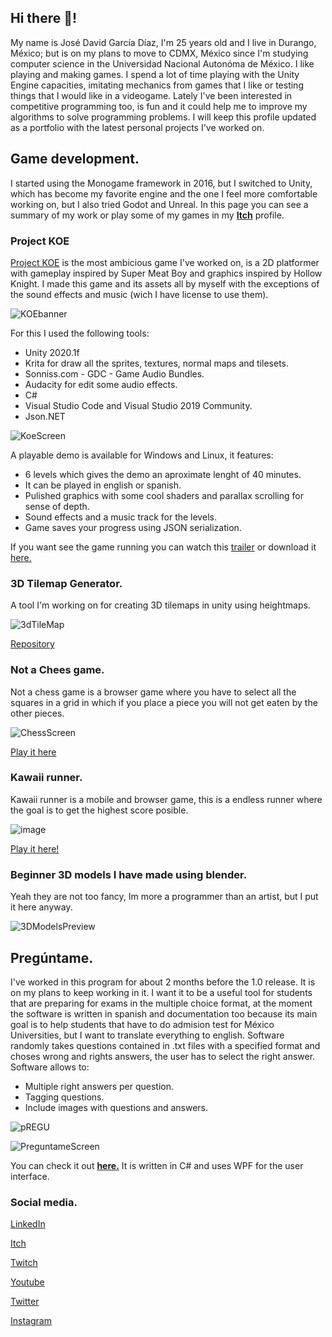 
## Hi there 👋!
My name is José David García Díaz, I'm 25 years old and I live in Durango, México; but is on my plans to move to CDMX, México since I'm studying computer science in the Universidad Nacional Autonóma de México. I like playing and making games. I spend a lot of time playing with the Unity Engine capacities, imitating mechanics from games that I like or testing things that I would like in a videogame. Lately I've been interested in competitive programming too, is fun and it could help me to improve my algorithms to solve programming problems. I will keep this profile updated as a portfolio with the latest personal projects I've worked on.

## Game development.

I started using the Monogame framework in 2016, but I switched to Unity, which has become my favorite engine and the one I feel more comfortable working on, but I also tried Godot and Unreal. In this page you can see a summary of my work or play some of my games in my [**Itch**](https://salmon64.itch.io/) profile.

### Project KOE

[Project KOE](https://salmon64.itch.io/project-koe) is the most ambicious game I've worked on, is a 2D platformer with gameplay inspired by Super Meat Boy and graphics inspired by Hollow Knight. I made this game and its assets all by myself with the exceptions of the sound effects and music (wich I have license to use  them). 

![KOEbanner](https://user-images.githubusercontent.com/50729585/125860287-718ba6a8-269a-419c-b671-b76de80726bd.png)

For this I used the following tools:
* Unity 2020.1f
* Krita for draw all the sprites, textures, normal maps and tilesets.
* Sonniss.com - GDC - Game Audio Bundles.
* Audacity for edit some audio effects.
* C#
* Visual Studio Code and Visual Studio 2019 Community.
* Json.NET

![KoeScreen](https://user-images.githubusercontent.com/50729585/125859812-84fbe450-aeac-40c5-9c77-2fd9ecac366d.png)

A playable demo is available for Windows and Linux, it features: 
* 6 levels which gives the demo an aproximate lenght of 40 minutes.
* It can be played in english or spanish.
* Pulished graphics with some cool shaders and parallax scrolling for sense of depth.
* Sound effects and a music track for the levels.
* Game saves your progress using JSON serialization.

If you want see the game running you can watch this [trailer](https://www.youtube.com/watch?v=Mz8lvnrH_Es) or download it [here.](https://salmon64.itch.io/project-koe)

### 3D Tilemap Generator.
A tool I'm working on for creating 3D tilemaps in unity using heightmaps. 

![3dTileMap](https://user-images.githubusercontent.com/50729585/130718565-95105eb6-0969-4736-80f3-a81e716e6868.jpg)

[Repository](https://github.com/salMonLaferte/3DTileMap)

### Not a Chees game.
Not a chess game is a browser game where you have to select all the squares in a grid in which if you place a piece you will not get eaten by the other pieces.

![ChessScreen](https://user-images.githubusercontent.com/50729585/125858998-6ccf850b-a0b7-4ceb-992b-e8dfbc7b6749.png)

[Play it here](https://salmon64.itch.io/notachessgame)

### Kawaii runner.
Kawaii runner is a mobile and browser game, this is a endless runner where the goal is to get the highest score posible.

![image](https://user-images.githubusercontent.com/50729585/126056156-ca4e2633-c081-40e9-bd2b-c7748b0d8ca3.png)

[Play it here!](https://salmon64.itch.io/kawaii-runner)

### Beginner 3D models I have made using blender.
Yeah they are not too fancy, Im more a programmer than an artist, but I put it here anyway.  

![3DModelsPreview](https://user-images.githubusercontent.com/50729585/130726829-419b57bb-edb4-4f9e-8a42-1ed8d32af5a7.png)

## Pregúntame.

I've worked in this program for about 2 months before the 1.0 release. It is on my plans to keep working in it. I want it to be a useful tool for students that are preparing for exams in the multiple choice format, at the moment the software is written in spanish and documentation too because its main goal is to help students that have to do admision test for México Universities, but I want to translate everything to english.
Software randomly takes questions contained in .txt files with a specified format and choses wrong and rights answers, the user has to select the right answer. Software allows to:
* Multiple right answers per question.
* Tagging questions.
* Include images with questions and answers.

![pREGU](https://user-images.githubusercontent.com/50729585/130719160-c806beaf-bd2b-4b8a-ac6f-4a6b4ed8ead9.jpg)

![PreguntameScreen](https://user-images.githubusercontent.com/50729585/130732669-df8d63fd-7fa4-485b-8260-26f98dc72069.png)

You can check it out [**here.**](https://github.com/salMonLaferte/Preguntame)
It is written in C# and uses WPF for the user interface.


### Social media.

[LinkedIn](https://www.linkedin.com/in/david-diaz-salmon/)

[Itch](https://salmon64.itch.io/)

[Twitch](https://www.twitch.tv/salmonlaferte) 

[Youtube](https://www.youtube.com/channel/UCl80g6NpLiHHOZc0HVox83w)

[Twitter](https://twitter.com/salMonLaferte)

[Instagram](https://www.instagram.com/lakituskip/)
<!--
**salMonLaferte/salMonLaferte** is a ✨ _special_ ✨ repository because its `README.md` (this file) appears on your GitHub profile.

Here are some ideas to get you started:

- 🔭 I’m currently working on ...
- 🌱 I’m currently learning ...
- 👯 I’m looking to collaborate on ...
- 🤔 I’m looking for help with ...
- 💬 Ask me about ...
- 📫 How to reach me: ...
- 😄 Pronouns: ...
- ⚡ Fun fact: ...
-->
